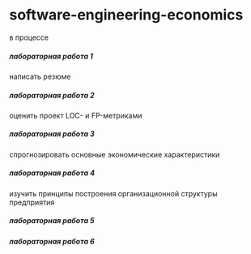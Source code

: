 # software-engineering-economics
в процессе 

##### лабораторная работа 1
написать резюме
##### лабораторная работа 2
оценить проект LOC- и FP-метриками
##### лабораторная работа 3
спрогнозировать основные экономические характеристики
##### лабораторная работа 4
изучить принципы построения организационной структуры предприятия
##### лабораторная работа 5
##### лабораторная работа 6
